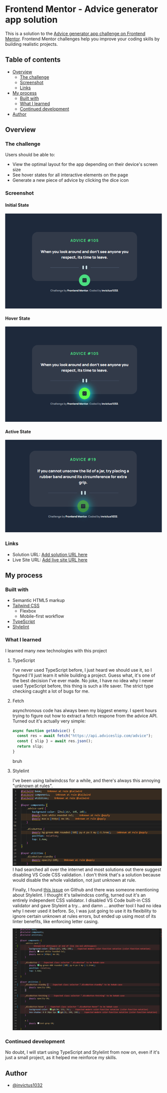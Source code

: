 # Frontend Mentor - Advice generator app solution

This is a solution to the [Advice generator app challenge on Frontend Mentor](https://www.frontendmentor.io/challenges/advice-generator-app-QdUG-13db). Frontend Mentor challenges help you improve your coding skills by building realistic projects.

## Table of contents

- [Overview](#overview)
  - [The challenge](#the-challenge)
  - [Screenshot](#screenshot)
  - [Links](#links)
- [My process](#my-process)
  - [Built with](#built-with)
  - [What I learned](#what-i-learned)
  - [Continued development](#continued-development)
- [Author](#author)

## Overview

### The challenge

Users should be able to:

- View the optimal layout for the app depending on their device's screen size
- See hover states for all interactive elements on the page
- Generate a new piece of advice by clicking the dice icon

### Screenshot

#### Initial State

![](./screenshots/initial-state.png)

#### Hover State

![](./screenshots/hover-state.png)

#### Active State

![](./screenshots/active-state.png)

### Links

- Solution URL: [Add solution URL here](https://your-solution-url.com)
- Live Site URL: [Add live site URL here](https://your-live-site-url.com)

## My process

### Built with

- Semantic HTML5 markup
- [Tailwind CSS](https://tailwindcss.com/)
  - Flexbox
  - Mobile-first workflow
- [TypeScript](https://www.typescriptlang.org/)
- [Stylelint](https://stylelint.io/)

### What I learned

I learned many new technologies with this project

1. TypeScript

    I've never used TypeScript before, I just heard we should use it, so I figured I'll just learn it while building a project. Guess what, it's one of the best decision I've ever made. No joke, I have no idea why I never used TypeScript before, this thing is such a life saver. The strict type checking caught a lot of bugs for me.

2. Fetch

    asynchronous code has always been my biggest enemy. I spent hours trying to figure out how to extract a fetch respone from the advice API. Turned out it's actually very simple:
    ```js
    async function getAdvice() {
      const res = await fetch("https://api.adviceslip.com/advice");
      const { slip } = await res.json();
      return slip;
    }
    ```
    bruh

3. Stylelint

    I've been using tailwindcss for a while, and there's always this annoying "unknown at rules".
    ![](./screenshots/unknown-at-rule.png)
    I had searched all over the internet and most solutions out there suggest disabling VS Code CSS validation. I don't think that's a solution because would disable the whole validation, not just unknown at rule. 
    
    Finally, I found [this issue](https://github.com/tailwindlabs/discuss/issues/111) on Github and there was someone mentioning about Stylelint. I thought it's tailwindcss config, turned out it's an entirely independent CSS validator. I disabled VS Code built-in CSS validator and gave Styleint a try... and damn ... another tool I had no idea why I never used it before. So, I was just going to use it its flexibility to ignore certain unknown at rules errors, but ended up using most of its linter benefits, like enforcing letter casing. 

    ![](./screenshots/stylelint-demo.png)

### Continued development

No doubt, I will start using TypeScript and Stylelint from now on, even if it's just a small project, as it helped me reinforce my skills. 

## Author

- [@invictus1032](https://www.frontendmentor.io/profile/invictus1032)
